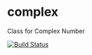 # complex
Class for Complex Number

[![Build Status](https://travis-ci.org/ksorskiy/complex.svg?branch=master)](https://travis-ci.org/ksorskiy/complex)
